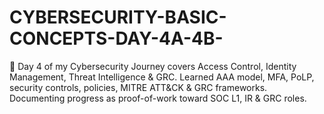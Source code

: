 # CYBERSECURITY-BASIC-CONCEPTS-DAY-4A-4B-
🚀 Day 4 of my Cybersecurity Journey covers Access Control, Identity Management, Threat Intelligence &amp; GRC. Learned AAA model, MFA, PoLP, security controls, policies, MITRE ATT&amp;CK &amp; GRC frameworks. Documenting progress as proof-of-work toward SOC L1, IR &amp; GRC roles. 
